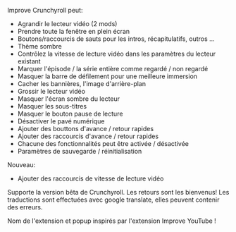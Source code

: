 Improve Crunchyroll peut:
 - Agrandir le lecteur vidéo (2 mods)
 - Prendre toute la fenêtre en plein écran
 - Boutons/raccourcis de sauts pour les intros, récapitulatifs, outros ...
 - Thème sombre
 - Contrôlez la vitesse de lecture vidéo dans les paramètres du lecteur existant
 - Marquer l'épisode / la série entière comme regardé / non regardé
 - Masquer la barre de défilement pour une meilleure immersion
 - Cacher les bannières, l'image d'arrière-plan
 - Grossir le lecteur vidéo
 - Masquer l'écran sombre du lecteur
 - Masquer les sous-titres
 - Masquer le bouton pause de lecture
 - Désactiver le pavé numérique
 - Ajouter des bouttons d'avance / retour rapides
 - Ajouter des raccourcis d'avance / retour rapides
 - Chacune des fonctionnalités peut être activée / désactivée
 - Paramètres de sauvegarde / réinitialisation

Nouveau:
- Ajouter des raccourcis de vitesse de lecture vidéo

Supporte la version bêta de Crunchyroll.
Les retours sont les bienvenus!
Les traductions sont effectuées avec google translate, elles peuvent contenir des erreurs.

Nom de l'extension et popup inspirés par l'extension Improve YouTube !

